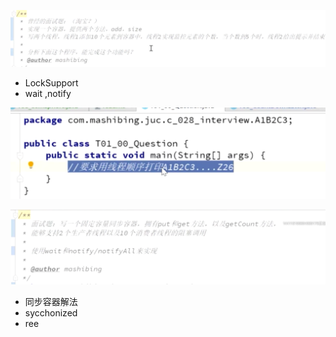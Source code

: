 ![title](https://raw.githubusercontent.com/zhouyubiu/gitnotes_images/master/gitnote/2020/04/23/1587652380080-1587652380108.png)


- LockSupport
- wait ,notify

![title](https://raw.githubusercontent.com/zhouyubiu/gitnotes_images/master/gitnote/2020/04/27/1587995081945-1587995081980.png)


![title](https://raw.githubusercontent.com/zhouyubiu/gitnotes_images/master/gitnote/2020/04/27/1587995115923-1587995115924.png)

- 同步容器解法
 - sycchonized
 - ree 